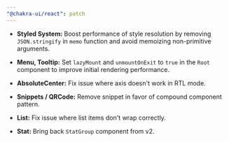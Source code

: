 ```yaml
---
"@chakra-ui/react": patch
---
```


- **Styled System:** Boost performance of style resolution by removing
  `JSON.stringify` in `memo` function and avoid memoizing non-primitive
  arguments.

- **Menu, Tooltip:** Set `lazyMount` and `unmountOnExit` to `true` in the `Root`
  component to improve initial rendering performance.

- **AbsoluteCenter:** Fix issue where axis doesn't work in RTL mode.

- **Snippets / QRCode:** Remove snippet in favor of compound component pattern.

- **List:** Fix issue where list items don't wrap correctly.

- **Stat:** Bring back `StatGroup` component from v2.
